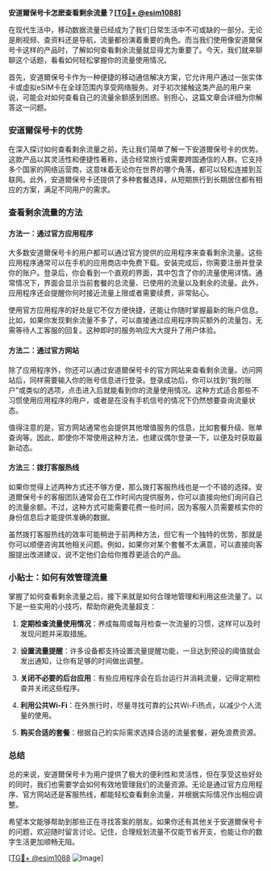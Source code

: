 **安道爾保号卡怎麽查看剩余流量？[[TG💪+ @esim1088](https://t.me/s/esim1088)]**

在现代生活中，移动数据流量已经成为了我们日常生活中不可或缺的一部分。无论是刷视频、查资料还是导航，流量都扮演着重要的角色。而当我们使用像安道爾保号卡这样的产品时，了解如何查看剩余流量就显得尤为重要了。今天，我们就来聊聊这个话题，看看如何轻松掌握你的流量使用情况。

首先，安道爾保号卡作为一种便捷的移动通信解决方案，它允许用户通过一张实体卡或虚拟eSIM卡在全球范围内享受网络服务。对于初次接触这类产品的用户来说，可能会对如何查看自己的流量余额感到困惑。别担心，这篇文章会详细为你解答这一问题。

### 安道爾保号卡的优势

在深入探讨如何查看剩余流量之前，先让我们简单了解一下安道爾保号卡的优势。这款产品以其灵活性和便捷性著称，适合经常旅行或需要跨国通信的人群。它支持多个国家的网络运营商，这意味着无论你在世界的哪个角落，都可以轻松连接到互联网。此外，安道爾保号卡还提供了多种套餐选择，从短期旅行到长期居住都有相应的方案，满足不同用户的需求。

### 查看剩余流量的方法

#### 方法一：通过官方应用程序

大多数安道爾保号卡的用户都可以通过官方提供的应用程序来查看剩余流量。这些应用程序通常可以在手机的应用商店中免费下载。安装完成后，你需要注册并登录你的账户。登录后，你会看到一个直观的界面，其中包含了你的流量使用详情。通常情况下，界面会显示当前套餐的总流量、已使用的流量以及剩余的流量。此外，应用程序还会提醒你何时接近流量上限或者需要续费，非常贴心。

使用官方应用程序的好处是它不仅方便快捷，还能让你随时掌握最新的账户信息。比如，如果你发现剩余流量不多了，可以直接通过应用程序购买额外的流量包，无需等待人工客服的回复。这种即时的服务响应大大提升了用户体验。

#### 方法二：通过官方网站

除了应用程序外，你还可以通过安道爾保号卡的官方网站来查看剩余流量。访问网站后，同样需要输入你的账号信息进行登录。登录成功后，你可以找到“我的账户”或类似的选项，点击进入后就能看到你的流量使用情况。这种方式适合那些不习惯使用应用程序的用户，或者是在没有手机信号的情况下仍然想要查询流量状态。

值得注意的是，官方网站通常也会提供其他增值服务的信息，比如套餐升级、账单查询等。因此，即使你不常使用这种方法，也建议偶尔登录一下，以便及时获取最新动态。

#### 方法三：拨打客服热线

如果你觉得上述两种方式还不够方便，那么拨打客服热线也是一个不错的选择。安道爾保号卡的客服团队通常会在工作时间内提供服务，你可以直接向他们询问自己的流量余额。不过，这种方式可能需要花费一些时间，因为客服人员需要核实你的身份信息后才能提供准确的数据。

虽然拨打客服热线的效率可能稍逊于前两种方法，但它有一个独特的优势，那就是你可以顺便咨询其他相关问题。例如，如果你对某个套餐不太满意，可以直接向客服提出改进建议，说不定他们会给你推荐更适合的产品。

### 小贴士：如何有效管理流量

掌握了如何查看剩余流量之后，接下来就是如何合理地管理和利用这些流量了。以下是一些实用的小技巧，帮助你避免流量超支：

1. **定期检查流量使用情况**：养成每周或每月检查一次流量的习惯，这样可以及时发现问题并采取措施。
   
2. **设置流量提醒**：许多设备都支持设置流量提醒功能，一旦达到预设的阈值就会发出通知，让你有足够的时间做出调整。

3. **关闭不必要的后台应用**：有些应用程序会在后台运行并消耗流量，记得定期检查并关闭这些程序。

4. **利用公共Wi-Fi**：在外旅行时，尽量寻找可靠的公共Wi-Fi热点，以减少个人流量的使用。

5. **购买合适的套餐**：根据自己的实际需求选择合适的流量套餐，避免浪费资源。

### 总结

总的来说，安道爾保号卡为用户提供了极大的便利性和灵活性，但在享受这些好处的同时，我们也需要学会如何有效地管理我们的流量资源。无论是通过官方应用程序、官方网站还是客服热线，都能轻松查看剩余流量，并根据实际情况作出相应调整。

希望本文能够帮助到那些正在寻找答案的朋友。如果你还有其他关于安道爾保号卡的问题，欢迎随时留言讨论。记住，合理规划流量不仅能节省开支，也能让你的数字生活更加顺畅无阻。

[[TG💪+ @esim1088](https://t.me/s/esim1088) ![Image](https://i.postimg.cc/4NQfJmqS/Snipaste-2025-05-13-00-14-12.png)]
